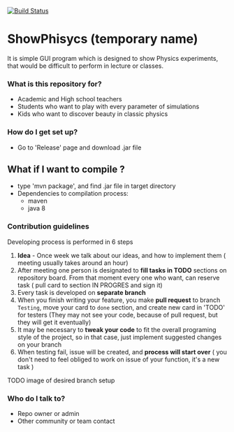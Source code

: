 [![Build Status](https://travis-ci.org/anistratenko/io-project.svg?branch=master)](https://travis-ci.org/anistratenko/io-project)

# ShowPhisycs (temporary name) #

It is simple GUI program which is designed to show Physics experiments, that would be difficult to perform in lecture or classes.

### What is this repository for? ###

 * Academic and High school teachers
 * Students who want to play with every parameter of simulations
 * Kids who want to discover beauty in classic physics

### How do I get set up? ###

 * Go to 'Release' page and download .jar file

 ## What if I want to compile ? ##
 * type 'mvn package', and find .jar file in target directory
 * Dependencies to compilation process:
    * maven
    * java 8

### Contribution guidelines ###

Developing process is performed in 6 steps
1. **Idea** - Once week we talk about our ideas, and how to implement them ( meeting usually takes around an hour)
2. After meeting one person is designated to **fill tasks in TODO** sections on repository board. From that moment every one who want, can reserve task ( pull card to section IN PROGRES and sign it)
3. Every task is developed on **separate branch** 
4. When you finish writing your feature, you make **pull request** to branch `Testing`, move your card to `done` section, and create new card in 'TODO' for testers (They may not see your code, because of pull request, but they will get it eventually)
5. It may be necessary to **tweak your code** to fit the overall programing style of the project, so in that case, just implement suggested changes on your branch
6. When testing fail, issue will be created, and **process will start over** ( you don't need to feel obliged to work on issue of your function, it's a new task )

TODO image of desired branch setup

### Who do I talk to? ###

* Repo owner or admin
* Other community or team contact
